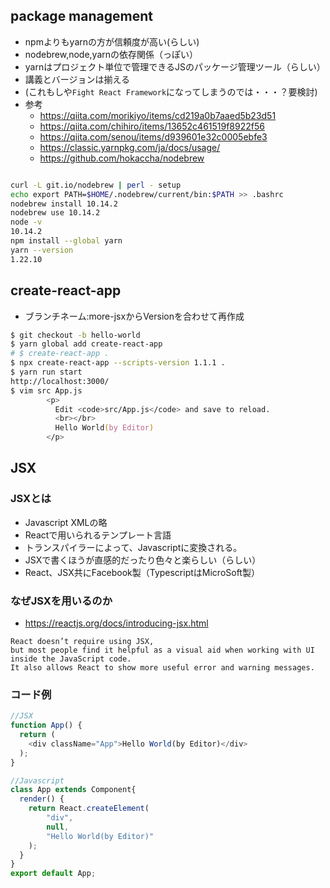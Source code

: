 ## package management
- npmよりもyarnの方が信頼度が高い(らしい)
- nodebrew,node,yarnの依存関係（っぽい）
- yarnはプロジェクト単位で管理できるJSのパッケージ管理ツール（らしい）
- 講義とバージョンは揃える
- (これもしや`Fight React Framework`になってしまうのでは・・・？要検討)
- 参考
  - https://qiita.com/morikiyo/items/cd219a0b7aaed5b23d51
  - https://qiita.com/chihiro/items/13652c461519f8922f56
  - https://qiita.com/senou/items/d939601e32c0005ebfe3
  - https://classic.yarnpkg.com/ja/docs/usage/
  - https://github.com/hokaccha/nodebrew

```zsh

curl -L git.io/nodebrew | perl - setup
echo export PATH=$HOME/.nodebrew/current/bin:$PATH >> .bashrc
nodebrew install 10.14.2
nodebrew use 10.14.2
node -v
10.14.2
npm install --global yarn
yarn --version
1.22.10

```

## create-react-app
- ブランチネーム:more-jsxからVersionを合わせて再作成
```zsh
$ git checkout -b hello-world
$ yarn global add create-react-app
# $ create-react-app .
$ npx create-react-app --scripts-version 1.1.1 .
$ yarn run start 
http://localhost:3000/
$ vim src App.js
        <p>
          Edit <code>src/App.js</code> and save to reload.
          <br></br>
          Hello World(by Editor)
        </p>
```


## JSX
### JSXとは
- Javascript XMLの略
- Reactで用いられるテンプレート言語
- トランスパイラーによって、Javascriptに変換される。
- JSXで書くほうが直感的だったり色々と楽らしい（らしい）
- React、JSX共にFacebook製（TypescriptはMicroSoft製）

### なぜJSXを用いるのか
- https://reactjs.org/docs/introducing-jsx.html
```
React doesn’t require using JSX, 
but most people find it helpful as a visual aid when working with UI inside the JavaScript code. 
It also allows React to show more useful error and warning messages.
```

### コード例
```js
//JSX
function App() {
  return (
    <div className="App">Hello World(by Editor)</div>
  );
}

//Javascript
class App extends Component{
  render() {
    return React.createElement(
        "div",
        null,
        "Hello World(by Editor)"
    );
  }
}
export default App;
```
